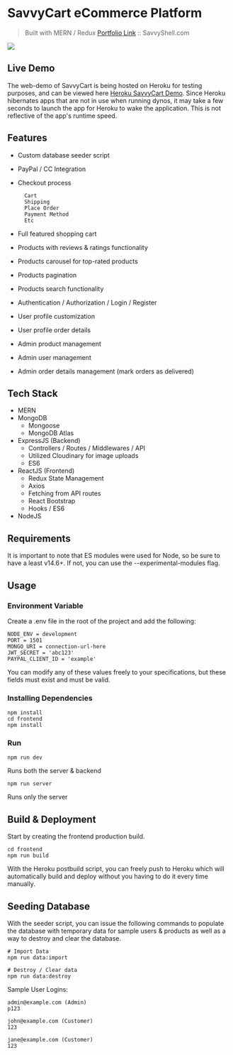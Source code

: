 # SavvyCart eCommerce Platform

> Built with MERN / Redux
[Portfolio Link](https://savvyshell.com) :: SavvyShell.com

![](https://puu.sh/Hy1Ou/392ba44c74.png)


## Live Demo

The web-demo of SavvyCart is being hosted on Heroku for testing purposes, and can be viewed here [Heroku SavvyCart Demo](https://savvycart.herokuapp.com/). Since Heroku hibernates apps that are not in use when running dynos, it may take a few seconds to launch the app for Heroku to wake the application. This is not reflective of the app's runtime speed.

## Features
- Custom database seeder script
- PayPal / CC Integration
- Checkout process

		Cart
		Shipping
		Place Order
		Payment Method
		Etc
       
- Full featured shopping cart
- Products with reviews & ratings functionality
- Products carousel for top-rated products
- Products pagination
- Products search functionality
- Authentication / Authorization / Login / Register
- User profile customization
- User profile order details
- Admin product management
- Admin user management
- Admin order details management (mark orders as delivered)



## Tech Stack

- MERN
- MongoDB
	* Mongoose
	* MongoDB Atlas
- ExpressJS (Backend)
	* Controllers / Routes / Middlewares / API
	* Utilized Cloudinary for image uploads
	* ES6
- ReactJS (Frontend)
	* Redux State Management
	* Axios
	* Fetching from API routes
	* React Bootstrap
	* Hooks / ES6
- NodeJS

## Requirements

It is important to note that ES modules were used for Node, so be sure to have a least v14.6+. If not, you can use the --experimental-modules flag.

## Usage

### Environment Variable

Create a .env file in the root of the project and add the following:
```
NODE_ENV = development
PORT = 1501
MONGO_URI = connection-url-here
JWT_SECRET = 'abc123'
PAYPAL_CLIENT_ID = 'example'
```

You can modify any of these values freely to your specifications, but these fields must exist and must be valid.

### Installing Dependencies

```
npm install
cd frontend
npm install
```

### Run
`npm run dev`

Runs both the server & backend

`npm run server`

Runs only the server

## Build & Deployment

Start by creating the frontend production build.

    cd frontend
    npm run build

With the Heroku postbuild script, you can freely push to Heroku which will automatically build and deploy without you having to do it every time manually.

## Seeding Database

With the seeder script, you can issue the following commands to populate the database with temporary data for sample users & products as well as a way to destroy and clear the database.

	# Import Data
	npm run data:import

	# Destroy / Clear data
	npm run data:destroy

Sample User Logins:
```
admin@example.com (Admin)
p123

john@example.com (Customer)
123

jane@example.com (Customer)
123
```

